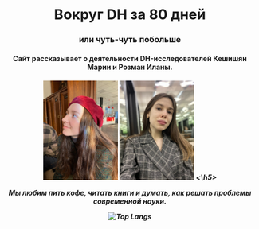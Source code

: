 <h1 align="center"> Вокруг DH за 80 дней</a></h1>
<h3 align="center"> или чуть-чуть побольше</h3>

<h4 align="center">Сайт рассказывает о деятельности DH-исследователей Кешишян Марии и Розман Иланы.</h4>

<h5 align="center"> <img src="static/images/mary.jpeg" height="200"/> <img src="static/images/lana.jpg" height="200"/> <\h5>

Мы любим пить кофе, читать книги и думать, как решать проблемы современной науки.

![Top Langs](https://github-readme-stats.vercel.app/api/top-langs)
